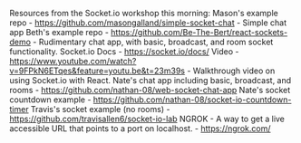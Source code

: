 Resources from the Socket.io workshop this morning: 
Mason's example repo - https://github.com/masongalland/simple-socket-chat - Simple chat app
Beth's example repo - https://github.com/Be-The-Bert/react-sockets-demo - Rudimentary chat app, with basic, broadcast, and room socket functionality.
Socket.io Docs - https://socket.io/docs/
Video - https://www.youtube.com/watch?v=9FPkN6ETqes&feature=youtu.be&t=23m39s - Walkthrough video on using Socket.io with React.
Nate's chat app including basic, broadcast, and rooms - https://github.com/nathan-08/web-socket-chat-app
Nate's socket countdown example - https://github.com/nathan-08/socket-io-countdown-timer
Travis's socket example (no rooms) - https://github.com/travisallen6/socket-io-lab
NGROK - A way to get a live accessible URL that points to a port on localhost. - https://ngrok.com/